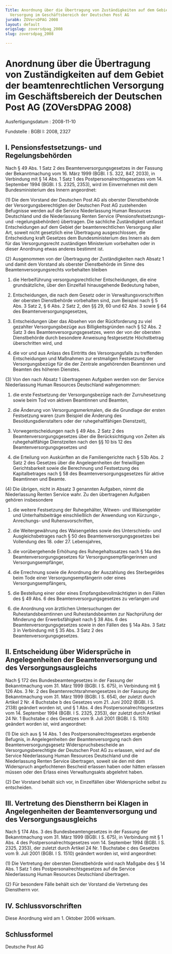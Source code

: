 ```yaml
---
Title: Anordnung über die Übertragung von Zuständigkeiten auf dem Gebiet der beamtenrechtlichen
  Versorgung im Geschäftsbereich der Deutschen Post AG
jurabk: ZOVersDPAG 2008
layout: default
origslug: zoversdpag_2008
slug: zoversdpag_2008

---
```


# Anordnung über die Übertragung von Zuständigkeiten auf dem Gebiet der beamtenrechtlichen Versorgung im Geschäftsbereich der Deutschen Post AG (ZOVersDPAG 2008)

Ausfertigungsdatum
:   2008-11-10

Fundstelle
:   BGBl I: 2008, 2327


## I. Pensionsfestsetzungs- und Regelungsbehörden

Nach § 49 Abs. 1 Satz 2 des Beamtenversorgungsgesetzes in der Fassung
der Bekanntmachung vom 16. März 1999 (BGBl. I S. 322, 847, 2033), in
Verbindung mit § 14 Abs. 1 Satz 1 des Postpersonalrechtsgesetzes vom
14\. September 1994 (BGBl. I S. 2325, 2353), wird im Einvernehmen mit
dem Bundesministerium des Innern angeordnet:

(1) Die dem Vorstand der Deutschen Post AG als oberster Dienstbehörde
der Versorgungsberechtigten der Deutschen Post AG zustehenden
Befugnisse werden auf die Service Niederlassung Human Resources
Deutschland und die Niederlassung Renten Service
(Pensionsfestsetzungs- und -regelungsbehörden) übertragen. Die
sachliche Zuständigkeit umfasst Entscheidungen auf dem Gebiet der
beamtenrechtlichen Versorgung aller Art, soweit nicht gesetzlich eine
Übertragung ausgeschlossen, die Entscheidung kraft Gesetzes dem
Bundesministerium des Innern als dem für das Versorgungsrecht
zuständigen Ministerium vorbehalten oder in dieser Anordnung etwas
anderes bestimmt ist.

(2) Ausgenommen von der Übertragung der Zuständigkeiten nach Absatz 1
und damit dem Vorstand als oberster Dienstbehörde im Sinne des
Beamtenversorgungsrechts vorbehalten bleiben

1.  die Herbeiführung versorgungsrechtlicher Entscheidungen, die eine
    grundsätzliche, über den Einzelfall hinausgehende Bedeutung haben,


2.  Entscheidungen, die nach dem Gesetz oder in Verwaltungsvorschriften
    der obersten Dienstbehörde vorbehalten sind, zum Beispiel nach § 5
    Abs. 3 Satz 2, § 6 Abs. 2 Satz 2, den §§ 29, 60 und 62 Abs. 3 sowie §
    64 des Beamtenversorgungsgesetzes,


3.  Entscheidungen über das Absehen von der Rückforderung zu viel
    gezahlter Versorgungsbezüge aus Billigkeitsgründen nach § 52 Abs. 2
    Satz 3 des Beamtenversorgungsgesetzes, wenn der von der obersten
    Dienstbehörde durch besondere Anweisung festgesetzte Höchstbetrag
    überschritten wird, und


4.  die vor und aus Anlass des Eintritts des Versorgungsfalls zu
    treffenden Entscheidungen und Maßnahmen zur erstmaligen Festsetzung
    der Versorgungsbezüge für die der Zentrale angehörenden Beamtinnen und
    Beamten des höheren Dienstes.




(3) Von den nach Absatz 1 übertragenen Aufgaben werden von der Service
Niederlassung Human Resources Deutschland wahrgenommen:

1.  die erste Festsetzung der Versorgungsbezüge nach der Zurruhesetzung
    sowie beim Tod von aktiven Beamtinnen und Beamten,


2.  die Änderung von Versorgungsmerkmalen, die die Grundlage der ersten
    Festsetzung waren (zum Beispiel die Änderung des
    Besoldungsdienstalters oder der ruhegehaltfähigen Dienstzeit),


3.  Vorwegentscheidungen nach § 49 Abs. 2 Satz 2 des
    Beamtenversorgungsgesetzes über die Berücksichtigung von Zeiten als
    ruhegehaltfähige Dienstzeiten nach den §§ 10 bis 12 des
    Beamtenversorgungsgesetzes und


4.  die Erteilung von Auskünften an die Familiengerichte nach § 53b Abs. 2
    Satz 2 des Gesetzes über die Angelegenheiten der freiwilligen
    Gerichtsbarkeit sowie die Berechnung und Festsetzung des
    Kapitalbetrages nach § 58 des Beamtenversorgungsgesetzes für aktive
    Beamtinnen und Beamte.




(4) Die übrigen, nicht in Absatz 3 genannten Aufgaben, nimmt die
Niederlassung Renten Service wahr. Zu den übertragenen Aufgaben
gehören insbesondere

1.  die weitere Festsetzung der Ruhegehälter, Witwen- und Waisengelder und
    Unterhaltsbeiträge einschließlich der Anwendung von Kürzungs-,
    Anrechungs- und Ruhensvorschriften,


2.  die Weitergewährung des Waisengeldes sowie des Unterschieds- und
    Ausgleichsbetrages nach § 50 des Beamtenversorgungsgesetzes bei
    Vollendung des 18. oder 27. Lebensjahres,


3.  die vorübergehende Erhöhung des Ruhegehaltssatzes nach § 14a des
    Beamtenversorgungsgesetzes für Versorgungsempfängerinnen und
    Versorgungsempfänger,


4.  die Errechnung sowie die Anordnung der Auszahlung des Sterbegeldes
    beim Tode einer Versorgungsempfängerin oder eines
    Versorgungsempfängers,


5.  die Bestellung einer oder eines Empfangsbevollmächtigten in den Fällen
    des § 49 Abs. 6 des Beamtenversorgungsgesetzes zu verlangen und


6.  die Anordnung von ärztlichen Untersuchungen der Ruhestandsbeamtinnen
    und Ruhestandsbeamten zur Nachprüfung der Minderung der
    Erwerbsfähigkeit nach § 38 Abs. 6 des Beamtenversorgungsgesetzes sowie
    in den Fällen des § 14a Abs. 3 Satz 3 in Verbindung mit § 35 Abs. 3
    Satz 2 des Beamtenversorgungsgesetzes.





## II. Entscheidung über Widersprüche in Angelegenheiten der Beamtenversorgung und des Versorgungsausgleichs

Nach § 172 des Bundesbeamtengesetzes in der Fassung der Bekanntmachung
vom 31. März 1999 (BGBl. I S. 675), in Verbindung mit § 126 Abs. 3 Nr.
2 des Beamtenrechtsrahmengesetzes in der Fassung der Bekanntmachung
vom 31. März 1999 (BGBl. I S. 654), der zuletzt durch Artikel 2 Nr. 4
Buchstabe b des Gesetzes vom 21. Juni 2002 (BGBl. I S. 2138) geändert
worden ist, und § 1 Abs. 4 des Postpersonalrechtsgesetzes vom 14.
September 1994 (BGBl. I S. 2325, 2353), der zuletzt durch Artikel 24
Nr. 1 Buchstabe c des Gesetzes vom 9. Juli 2001 (BGBl. I S. 1510)
geändert worden ist, wird angeordnet:

(1) Die sich aus § 14 Abs. 1 des Postpersonalrechtsgesetzes ergebende
Befugnis, in Angelegenheiten der Beamtenversorgung nach dem
Beamtenversorgungsgesetz Widerspruchsbescheide an
Versorgungsberechtigte der Deutschen Post AG zu erlassen, wird auf die
Service Niederlassung Human Resources Deutschland und die
Niederlassung Renten Service übertragen, soweit sie den mit dem
Widerspruch angefochtenen Bescheid erlassen haben oder hätten erlassen
müssen oder den Erlass eines Verwaltungsakts abgelehnt haben.

(2) Der Vorstand behält sich vor, in Einzelfällen über Widersprüche
selbst zu entscheiden.


## III. Vertretung des Dienstherrn bei Klagen in Angelegenheiten der Beamtenversorgung und des Versorgungsausgleichs

Nach § 174 Abs. 3 des Bundesbeamtengesetzes in der Fassung der
Bekanntmachung vom 31. März 1999 (BGBl. I S. 675), in Verbindung mit §
1 Abs. 4 des Postpersonalrechtsgesetzes vom 14. September 1994 (BGBl.
I S. 2325, 2353), der zuletzt durch Artikel 24 Nr. 1 Buchstabe c des
Gesetzes vom 9. Juli 2001 (BGBl. I S. 1510) geändert worden ist, wird
angeordnet:

(1) Die Vertretung der obersten Dienstbehörde wird nach Maßgabe des §
14 Abs. 1 Satz 1 des Postpersonalrechtsgesetzes auf die Service
Niederlassung Human Resources Deutschland übertragen.

(2) Für besondere Fälle behält sich der Vorstand die Vertretung des
Dienstherrn vor.


## IV. Schlussvorschriften

Diese Anordnung wird am 1. Oktober 2006 wirksam.


## Schlussformel

Deutsche Post AG

